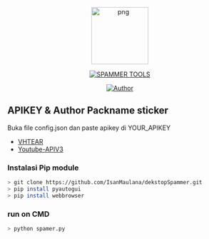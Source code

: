 <p align="center">
<img src="https://avatars.githubusercontent.com/u/77374832?v=4" alt="png" width="128" height="128"/>
</p>
<p align="center">
<a href="#"><img title="SPAMMER TOOLS" src="https://img.shields.io/badge/SPAMER TOOLS-green?colorA=%23ff0000&colorB=%23017e40&style=for-the-badge"></a>
</p>
<p align="center">
<a href="https://github.com/IsanMaulana"><img title="Author" src="https://img.shields.io/badge/Author-Ihsan Maulana-red.svg?style=for-the-badge&logo=github"></a>
</p>

## APIKEY & Author Packname sticker
Buka file config.json dan paste apikey di YOUR_APIKEY
- [VHTEAR](https://api.vhtear.com)
- [Youtube-APIV3](https://www.youtube.com/watch?v=TE66McLMMEw)

### Instalasi Pip module

```bash
> git clone https://github.com/IsanMaulana/dekstopSpammer.git
> pip install pyautogui
> pip install webbrowser
```

### run on CMD

```bash
> python spamer.py
```
